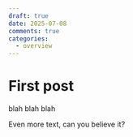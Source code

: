 ```yaml
---
draft: true
date: 2025-07-08
comments: true
categories:
  - overview
---
```


# First post

blah blah blah

<!-- more -->

Even more text, can you believe it?
